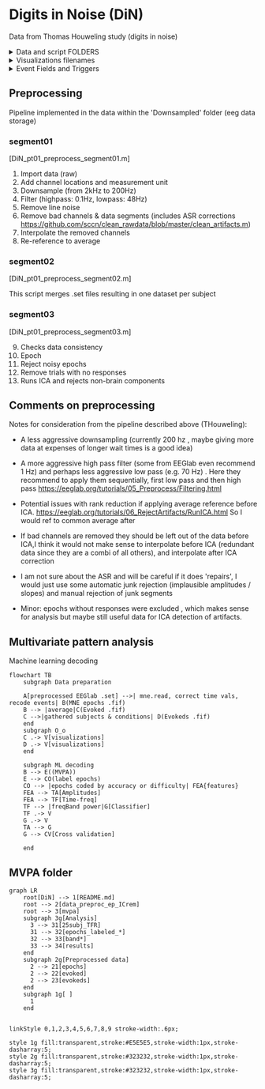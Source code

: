    

# Digits in Noise (DiN)
Data from Thomas Houweling study (digits in noise)
<details><summary> Data and script FOLDERS </summary> <p>

## Data folders
All Digits-in-noise (DiN) EEG data are to be found under ‘EEG_DATA’ folder under the subject’s main folder (which also contains behavioral performance among others)


* In EEG_DATA the ‘.raw’ files are the raw recordings (4-6 files containing several tasks). Then, raw are saved into multiple .mat files (with parts)
* InterpChans.mat file contains info about channels interpolated for later steps
* In ‘EEG_DATA/Downsampled’ the .raw files are transformed into ‘.set’ files (different parts). It follows the main preprocessing pipeline, used in the submitted manuscript. \[‘Downsamp’ contains changes in revision. Do not use.]
 * ‘EEG_DATA/Downsampled/DiN’ contains epoched sets, and epoched_ICrem sets (after removal of IC components) as well as a trialInfo.mat file


## Scripts info
* Preprocessing scripts. Each script is a ‘part’ in the preprocessing sequence (parts 1-3) with multiple steps. 
* ‘Utils’ contains all required functions for theT.Houweling Data 
* ‘BAK’ contains unorganized copies of files. Ignore.
</p></details>

<details><summary>Visualizations filenames </summary> <p>

## Visualizations
The following plots summarize data\[by G.FragaGonzalez] 
SubjectID is used as preffix. When not specified in filename the file contains separate plots for correct and incorrect responses.s\* = subject id
| Filename     | content          
| ------------- |:-------------|
|Time_ERP_img_.*._s* | Time-domain. ERP image (y axis = trials, mean all channels, x= time,color map = amplitude). Per difficulty, accuracy. 
|Time_ERP_GFG_s* | Time-domain ERP butterfly plots (channels as colored lines). Includes GFP
|Time_ERP_topopost/topoprestim| topographical maps of activity in several time points before or after the stimli
|Freq_PSD_spec_s* | power spectral densitiy. Spectra plots for average of all channels (x axis = frequency)
|Freq_PSD_topo_s* | Topography of power for the 5 frequeny bands.
</p></details>

<details><summary>Event Fields and Triggers </summary> <p>
   
## Events
### Event fields (epoched data)

| Field id     | content          
| ------------- |:-------------|
|EEG.epochs.accuracy | indicates performance in identifying the digit presented 
| EEG.epochs.clarityOrig | subjective rating of how hard the trial was (by participant)
|EEG.epochs.clarityBin| clarityOrig transformed to thirds
|EEG.epochs.degLvlOrig | degradation of stimuli (SNR of presentation, which depended of degradation task) if 'none' it means there was no noise added. 
|EEG.epochs.degBin | transformation of degradation scores to more objective values. Values are 'none'= clear, 1='easy', 2= 'medium' SRT 50% correct in calibration. 3='difficult' 


### Triggers
>**`WARNING!`** In the EEGlab datasets, the variable EEG.actualTimes should be taken. The data are epoched to the DI24 marker indicating sound offset when using EEG.times as the time variable. When using EEG.actualTimes your 0 time will indicate the digit onset (note that in the experiment the trials have noise for > 4 secs and then the digits embedded in noise, and then the sound stops and participant can respond). 

Triggers: 'DIN2' = block start; 'DI28' = block end ;  'DIN6' = stim onset digit 0; 'DIN8' = stim onset digit 1;  'DI10' = stim onset digit 2 ; 'DI12' = stim onset digit 3 ; 'DI14' = stim onset digit 4; 'DI16' = stim onset digit 5; 'DI18' = stim onset digit 6;  'DI20' = stim onset digit 8; 'DI22' = stim onset digit 9;  'DI24' = comprehension response onset-cue / sound offset ; 'DI26' = clarity response onset

*Note*: in one of the preprocessing scripts there was some correction of triggers due to issues (splitted triggers) with EGI system. 
</p></details>


## Preprocessing 
Pipeline implemented in the data within the 'Downsampled' folder (eeg data storage) 
### segment01
\[DiN_pt01_preprocess_segment01.m]
  1. Import data (raw)
  2. Add channel locations and measurement unit
  3. Downsample (from 2kHz to 200Hz)
  4. Filter (highpass: 0.1Hz, lowpass: 48Hz)
  5. Remove line noise
  6. Remove bad channels & data segments (includes ASR corrections https://github.com/sccn/clean_rawdata/blob/master/clean_artifacts.m)
  7. Interpolate the removed channels
  8. Re-reference to average

### segment02
\[DiN_pt01_preprocess_segment02.m]

This script merges .set files resulting in one dataset per subject
  
### segment03
\[DiN_pt01_preprocess_segment03.m]
  
  9.  Checks data consistency
  10. Epoch
  11. Reject noisy epochs
  12. Remove trials with no responses
  13. Runs ICA and rejects non-brain components
   
## Comments on preprocessing

Notes for consideration from the pipeline described above (THouweling): 

* A less aggressive downsampling (currently 200 hz , maybe  giving more data at expenses of longer wait times is a good idea)

* A more aggressive high pass filter  (some from EEGlab even recommend 1 Hz) and perhaps less aggressive low pass (e.g. 70 Hz) . Here they recommend to apply them sequentially, first  low pass and then high pass https://eeglab.org/tutorials/05_Preprocess/Filtering.html

*	Potential issues with rank reduction if applying average reference before ICA. https://eeglab.org/tutorials/06_RejectArtifacts/RunICA.html So  I would ref to common average after 

*	If bad channels are removed they should be left out of the data before ICA,I think it would not make sense to interpolate before ICA (redundant data since they are a combi of all others), and interpolate after ICA correction  

*	I am not sure about the ASR and will be careful if it does 'repairs', I would just use some automatic junk rejection (implausible amplitudes / slopes) and manual rejection of junk segments

*	Minor: epochs without responses were excluded , which makes sense for analysis but maybe still useful data for ICA detection of artifacts.  

## Multivariate pattern analysis 

 Machine learning decoding

```mermaid
flowchart TB
    subgraph Data preparation  
    
    A[preprocessed EEGlab .set] -->| mne.read, correct time vals, recode events| B(MNE epochs .fif)
    B --> |average|C(Evoked .fif)
    C -->|gathered subjects & conditions| D(Evokeds .fif)
    end
    subgraph O_o
    C .-> V[visualizations]
    D .-> V[visualizations]
    end

    subgraph ML decoding
    B --> E((MVPA))
    E --> CO(label epochs)
    CO --> |epochs coded by accuracy or difficulty| FEA{features}
    FEA --> TA[Amplitudes]
    FEA --> TF[Time-freq]
    TF --> |freqBand power|G[Classifier]
    TF .-> V
    G .-> V
    TA --> G
    G --> CV[Cross validation]

    end
```
## MVPA folder
```mermaid
graph LR
    root[DiN] --> 1[README.md]
    root --> 2[data_preproc_ep_ICrem]
    root --> 3[mvpa]
    subgraph 3g[Analysis]
      3 --> 31[25subj_TFR]
      31 --> 32[epochs_labeled_*]
      32 --> 33[band*]
      33 --> 34[results]
    end
    subgraph 2g[Preprocessed data]
      2 --> 21[epochs]
      2 --> 22[evoked]
      2 --> 23[evokeds]
    end
    subgraph 1g[ ]
      1
    end
    

linkStyle 0,1,2,3,4,5,6,7,8,9 stroke-width:.6px;

style 1g fill:transparent,stroke:#E5E5E5,stroke-width:1px,stroke-dasharray:5;
style 2g fill:transparent,stroke:#323232,stroke-width:1px,stroke-dasharray:5;
style 3g fill:transparent,stroke:#323232,stroke-width:1px,stroke-dasharray:5;
```
